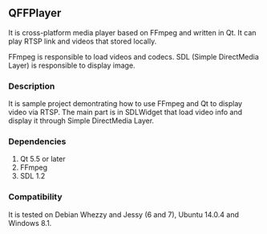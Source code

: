 ## QFFPlayer

It is cross-platform media player based on FFmpeg and written in Qt. It can play RTSP link and videos that stored locally.

FFmpeg is responsible to load videos and codecs. SDL (Simple DirectMedia Layer) is responsible to display image.

### Description

It is sample project demontrating how to use FFmpeg and Qt to display video via RTSP. The main part is in SDLWidget that load video info and display it through Simple DirectMedia Layer.

### Dependencies

1. Qt 5.5 or later
2. FFmpeg
3. SDL 1.2

### Compatibility

It is tested on Debian Whezzy and Jessy (6 and 7), Ubuntu 14.0.4 and Windows 8.1.
